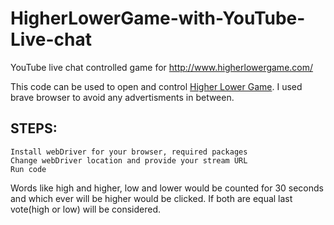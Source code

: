 # HigherLowerGame-with-YouTube-Live-chat
YouTube live chat controlled game for http://www.higherlowergame.com/ 

This code can be used to open and control [Higher Lower Game](http://www.higherlowergame.com/).
I used brave browser to avoid any advertisments in between.

## STEPS:
```
Install webDriver for your browser, required packages
Change webDriver location and provide your stream URL
Run code
```

Words like high and higher, low and lower would be counted for 30 seconds and which ever will be higher would be clicked.
If both are equal last vote(high or low) will be considered.
